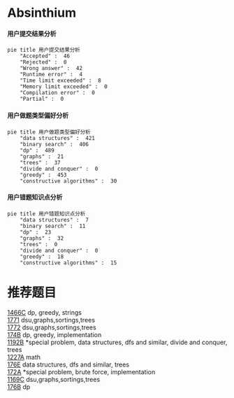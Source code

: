 # Absinthium

<!-- tabs:start -->



#### **用户提交结果分析**

```mermaid
pie title 用户提交结果分析
    "Accepted" :  46
    "Rejected" :  0
    "Wrong answer" :  42
    "Runtime error" :  4
    "Time limit exceeded" :  8
    "Memory limit exceeded" :  0
    "Compilation error" :  0
    "Partial" :  0
```

#### **用户做题类型偏好分析**

```mermaid
pie title 用户做题类型偏好分析
    "data structures" :  421
    "binary search" :  406
    "dp" :  489
    "graphs" :  21
    "trees" :  37
    "divide and conquer" :  0
    "greedy" :  453
    "constructive algorithms" :  30
```
#### **用户错题知识点分析**

```mermaid
pie title 用户错题知识点分析
    "data structures" :  7
    "binary search" :  11
    "dp" :  23
    "graphs" :  32
    "trees" :  0
    "divide and conquer" :  0
    "greedy" :  18
    "constructive algorithms" :  15
```



<!-- tabs:end -->
# 推荐题目
[1466C](https://codeforces.com/contest/1466/problem/C)		dp,
                        greedy,
                        strings		  
[1771](https://codeforces.com/contest/177/problem/1)		dsu,graphs,sortings,trees		  
[1772](https://codeforces.com/contest/177/problem/2)		dsu,graphs,sortings,trees		  
[174B](https://codeforces.com/contest/174/problem/B)		dp,
                        greedy,
                        implementation		  
[1192B](https://codeforces.com/contest/1192/problem/B)		*special problem,
                        data structures,
                        dfs and similar,
                        divide and conquer,
                        trees		  
[1227A](https://codeforces.com/contest/1227/problem/A)		math		  
[176E](https://codeforces.com/contest/176/problem/E)		data structures,
                        dfs and similar,
                        trees		  
[172A](https://codeforces.com/contest/172/problem/A)		*special problem,
                        brute force,
                        implementation		  
[1169C](https://codeforces.com/contest/1169/problem/C)		dsu,graphs,sortings,trees		  
[176B](https://codeforces.com/contest/176/problem/B)		dp		  
